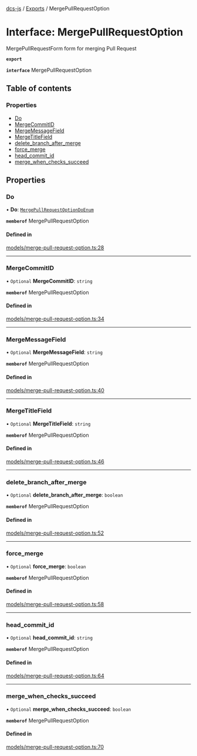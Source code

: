 [dcs-js](../README.md) / [Exports](../modules.md) / MergePullRequestOption

# Interface: MergePullRequestOption

MergePullRequestForm form for merging Pull Request

**`export`**

**`interface`** MergePullRequestOption

## Table of contents

### Properties

- [Do](MergePullRequestOption.md#do)
- [MergeCommitID](MergePullRequestOption.md#mergecommitid)
- [MergeMessageField](MergePullRequestOption.md#mergemessagefield)
- [MergeTitleField](MergePullRequestOption.md#mergetitlefield)
- [delete\_branch\_after\_merge](MergePullRequestOption.md#delete_branch_after_merge)
- [force\_merge](MergePullRequestOption.md#force_merge)
- [head\_commit\_id](MergePullRequestOption.md#head_commit_id)
- [merge\_when\_checks\_succeed](MergePullRequestOption.md#merge_when_checks_succeed)

## Properties

### <a id="do" name="do"></a> Do

• **Do**: [`MergePullRequestOptionDoEnum`](../modules.md#mergepullrequestoptiondoenum-1)

**`memberof`** MergePullRequestOption

#### Defined in

[models/merge-pull-request-option.ts:28](https://github.com/unfoldingWord/dcs-js/blob/b29eb7a/models/merge-pull-request-option.ts#L28)

___

### <a id="mergecommitid" name="mergecommitid"></a> MergeCommitID

• `Optional` **MergeCommitID**: `string`

**`memberof`** MergePullRequestOption

#### Defined in

[models/merge-pull-request-option.ts:34](https://github.com/unfoldingWord/dcs-js/blob/b29eb7a/models/merge-pull-request-option.ts#L34)

___

### <a id="mergemessagefield" name="mergemessagefield"></a> MergeMessageField

• `Optional` **MergeMessageField**: `string`

**`memberof`** MergePullRequestOption

#### Defined in

[models/merge-pull-request-option.ts:40](https://github.com/unfoldingWord/dcs-js/blob/b29eb7a/models/merge-pull-request-option.ts#L40)

___

### <a id="mergetitlefield" name="mergetitlefield"></a> MergeTitleField

• `Optional` **MergeTitleField**: `string`

**`memberof`** MergePullRequestOption

#### Defined in

[models/merge-pull-request-option.ts:46](https://github.com/unfoldingWord/dcs-js/blob/b29eb7a/models/merge-pull-request-option.ts#L46)

___

### <a id="delete_branch_after_merge" name="delete_branch_after_merge"></a> delete\_branch\_after\_merge

• `Optional` **delete\_branch\_after\_merge**: `boolean`

**`memberof`** MergePullRequestOption

#### Defined in

[models/merge-pull-request-option.ts:52](https://github.com/unfoldingWord/dcs-js/blob/b29eb7a/models/merge-pull-request-option.ts#L52)

___

### <a id="force_merge" name="force_merge"></a> force\_merge

• `Optional` **force\_merge**: `boolean`

**`memberof`** MergePullRequestOption

#### Defined in

[models/merge-pull-request-option.ts:58](https://github.com/unfoldingWord/dcs-js/blob/b29eb7a/models/merge-pull-request-option.ts#L58)

___

### <a id="head_commit_id" name="head_commit_id"></a> head\_commit\_id

• `Optional` **head\_commit\_id**: `string`

**`memberof`** MergePullRequestOption

#### Defined in

[models/merge-pull-request-option.ts:64](https://github.com/unfoldingWord/dcs-js/blob/b29eb7a/models/merge-pull-request-option.ts#L64)

___

### <a id="merge_when_checks_succeed" name="merge_when_checks_succeed"></a> merge\_when\_checks\_succeed

• `Optional` **merge\_when\_checks\_succeed**: `boolean`

**`memberof`** MergePullRequestOption

#### Defined in

[models/merge-pull-request-option.ts:70](https://github.com/unfoldingWord/dcs-js/blob/b29eb7a/models/merge-pull-request-option.ts#L70)
